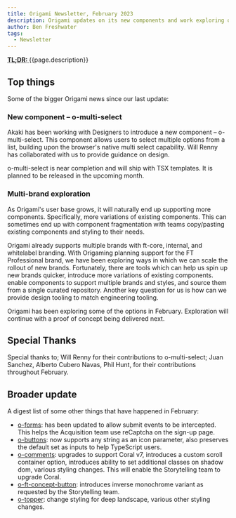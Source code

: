 ```yaml
---
title: Origami Newsletter, February 2023
description: Origami updates on its new components and work exploring options for a Multi-brand design system
author: Ben Freshwater
tags:
  - Newsletter
---
```


<abbr title="Too long; didn't read">
<strong>
TL;DR:
</strong>
</abbr> {{page.description}}

## Top things

Some of the bigger Origami news since our last update:

### New component – o-multi-select

Akaki has been working with Designers to introduce a new component – o-multi-select. This component allows users to select multiple options from a list, building upon the browser's native multi select capability. Will Renny has collaborated with us to provide guidance on design.

o-multi-select is near completion and will ship with TSX templates. It is planned to be released in the upcoming month.

### Multi-brand exploration

As Origami's user base grows, it will naturally end up supporting more components. Specifically, more variations of existing components. This can sometimes end up with component fragmentation with teams copy/pasting existing components and styling to their needs.

Origami already supports multiple brands with ft-core, internal, and whitelabel branding. With Origaming planning support for the FT Professional brand, we have been exploring ways in which we can scale the rollout of new brands. Fortunately, there are tools which can help us spin up new brands quicker, introduce more variations of existing components. enable components to support multiple brands and styles, and source them from a single curated repository. Another key question for us is how can we provide design tooling to match engineering tooling.

Origami has been exploring some of the options in February. Exploration will continue with a proof of concept being delivered next.

## Special Thanks

Special thanks to; Will Renny for their contributions to o-multi-select; Juan Sanchez, Alberto Cubero Navas, Phil Hunt, for their contributions throughout February.

## Broader update

A digest list of some other things that have happened in February:

- [o-forms](https://registry.origami.ft.com/components/o-forms): has been updated to allow submit events to be intercepted. This helps the Acquisition team use reCaptcha on the sign-up page.
- [o-buttons](https://registry.origami.ft.com/components/o-buttons): now supports any string as an icon parameter, also preserves the default set as inputs to help TypeScript users.
- [o-comments](https://registry.origami.ft.com/components/o-comments): upgrades to support Coral v7, introduces a custom scroll container option, introduces ability to set additional classes on shadow dom, various styling changes. This will enable the Storytelling team to upgrade Coral.
- [o-ft-concept-button](https://registry.origami.ft.com/components/o-ft-concept-button): introduces inverse monochrome variant as requested by the Storytelling team.
- [o-topper](https://registry.origami.ft.com/components/o-topper): change styling for deep landscape, various other styling changes.

